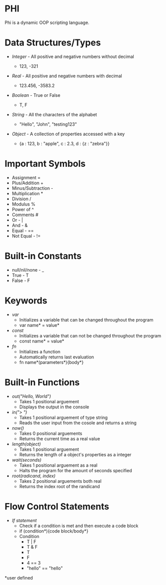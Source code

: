 # PHI
Phi is a dynamic OOP scripting language.

# Data Structures/Types
- _Integer_ - All positive and negative numbers without decimal
    - 123, -321

- _Real_ - All positive and negative numbers with decimal
    - 123.456, -3583.2

- _Boolean_ - True or False
    - T, F
- _String_ - All the characters of the alphabet
    - "Hello", "John", "testing123"
- _Object_ - A collection of properties accessed with a key
    - {a : 123, b : "apple", c : 2.3, d : {z : "zebra"}}
    
# Important Symbols
- Assignment =
- Plus/Addition +
- Minus/Subtraction -
- Multiplication *
- Division /
- Modulus %
- Power of ^
- Comments #
- Or - |
- And - &
- Equal - ==
- Not Equal - !=

# Built-in Constants
- null/nil/none - _
- True - T
- False - F

# Keywords
- _var_
    - Initializes a variable that can be changed throughout the program
    - var name* = value*
- _const_
    - Initializes a variable that can not be changed throughout the program
    - const name* = value*
- _fn_
    - Initializes a function
    - Automatically returns last evaluation
    - fn name*(parameters*){body*}

# Built-in Functions
- _out("Hello, World")_
    - Takes 1 positional arguement
    - Displays the output in the console
- _in("> ")_
    - Takes 1 positional arguement of type string
    - Reads the user input from the cosole and returns a string
- _now()_
    - Takes 0 positional arguements
    - Returns the current time as a real value
- _length(object)_
    - Takes 1 positional arguement
    - Returns the length of a object's properties as a integer
- _wait(seconds)_
    - Takes 1 positional arguement as a real
    - Halts the program for the amount of seconds specified
- _root(radicand, index)_
    - Takes 2 positional arguements both real
    - Returns the index root of the randicand


# Flow Control Statements
- _If statement_
    - Check if a condition is met and then execute a code block
    - if (condition*){code block/body*}
    - Condition
        - T | F
        - T & F
        - T
        - F
        - 4 == 3
        - "hello" == "hello"


*user defined